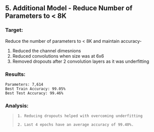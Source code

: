 ## 5. Additional Model - Reduce Number of Parameters to < 8K

### Target:
Reduce the number of parameters to < 8K and maintain accuracy-
1. Reduced the channel dimesnions
2. Reduced convolutions when size was at 6x6
3. Removed dropouts after 2 convolution layers as it was underfitting

### Results:
```
Parameters: 7,614
Best Train Accuracy: 99.05%
Best Test Accuracy: 99.46%
```

### Analysis:
>`1. Reducing dropouts helped with overcoming underfitting`
>
>`2. Last 4 epochs have an average accuracy of 99.40%.`

